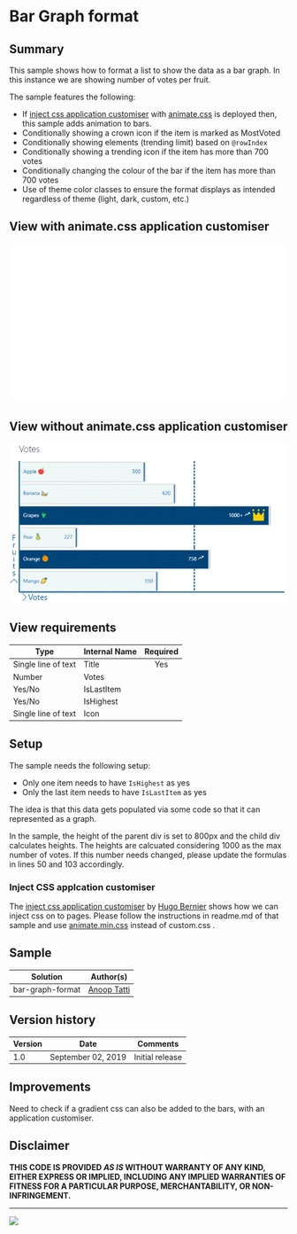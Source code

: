 # Bar Graph format

## Summary

This sample shows how to format a list to show the data as a bar graph. In this instance we are showing number of votes per fruit.

The sample features the following:
- If [inject css application customiser](https://github.com/SharePoint/sp-dev-fx-extensions/tree/master/samples/react-application-injectcss) with [animate.css](https://daneden.github.io/animate.css/) is deployed then, this sample adds animation to bars.
- Conditionally showing a crown icon if the item is marked as MostVoted
- Conditionally showing elements (trending limit) based on `@rowIndex`
- Conditionally showing a trending icon if the item has more than 700 votes
- Conditionally changing the colour of the bar if the item has more than 700 votes
- Use of theme color classes to ensure the format displays as intended regardless of theme (light, dark, custom, etc.)

## View with animate.css application customiser
![Bar Graph Screenshot with animate.css app customiser](./assets/bargraph.gif)

## View without animate.css application customiser
![Bar Graph Screenshot](./assets/bargraphnormal.png)

## View requirements

|Type|Internal Name|Required|
|---|---|:---:|
|Single line of text|Title|Yes|
|Number|Votes||
|Yes/No|IsLastItem||
|Yes/No|IsHighest||
|Single line of text|Icon||

## Setup

The sample needs the following setup:
- Only one item needs to have `IsHighest` as yes
- Only the last item needs to have `IsLastItem` as yes

The idea is that this data gets populated via some code so that it can represented as a graph.

In the sample, the height of the parent div is set to 800px and the child div calculates heights. The heights are calcuated considering 1000 as the max number of votes. If this number needs changed, please update the formulas in lines 50 and 103 accordingly.

### Inject CSS applcation customiser
The [inject css application customiser](https://github.com/SharePoint/sp-dev-fx-extensions/tree/master/samples/react-application-injectcss) by [Hugo Bernier](http://tahoeninjas.blog/) shows how we can inject css on to pages. Please follow the instructions in readme.md of that sample and use [animate.min.css](https://raw.githubusercontent.com/daneden/animate.css/master/animate.min.css) instead of custom.css .

## Sample

Solution|Author(s)
--------|---------
bar-graph-format | [Anoop Tatti](https://twitter.com/anooptells)

## Version history

Version|Date|Comments
-------|----|--------
1.0|September 02, 2019 |Initial release

## Improvements
Need to check if a gradient css can also be added to the bars, with an application customiser.

## Disclaimer
**THIS CODE IS PROVIDED *AS IS* WITHOUT WARRANTY OF ANY KIND, EITHER EXPRESS OR IMPLIED, INCLUDING ANY IMPLIED WARRANTIES OF FITNESS FOR A PARTICULAR PURPOSE, MERCHANTABILITY, OR NON-INFRINGEMENT.**

---

<img src="https://pnptelemetry.azurewebsites.net/sp-dev-list-formatting/view-samples/bar-graph-format" />